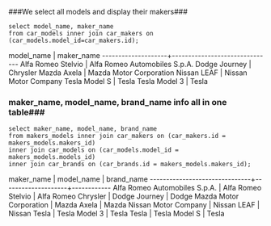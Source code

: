 ###We select all models and display their makers###
```
select model_name, maker_name
from car_models inner join car_makers on (car_models.model_id=car_makers.id);
```
model_name     |          maker_name
--------------------+-------------------------------
Alfa Romeo Stelvio | Alfa Romeo Automobiles S.p.A.
Dodge Journey      | Chrysler
Mazda Axela        | Mazda Motor Corporation
Nissan LEAF        | Nissan Motor Company
Tesla Model S      | Tesla
Tesla Model 3      | Tesla
### maker_name, model_name, brand_name info all in one table###
```
select maker_name, model_name, brand_name
from makers_models inner join car_makers on (car_makers.id = makers_models.makers_id)
inner join car_models on (car_models.model_id = makers_models.models_id)
inner join car_brands on (car_brands.id = makers_models.makers_id);
```
maker_name           |     model_name     | brand_name
-------------------------------+--------------------+------------
Alfa Romeo Automobiles S.p.A. | Alfa Romeo Stelvio | Alfa Romeo
Chrysler                      | Dodge Journey      | Dodge
Mazda Motor Corporation       | Mazda Axela        | Mazda
Nissan Motor Company          | Nissan LEAF        | Nissan
Tesla                         | Tesla Model 3      | Tesla
Tesla                         | Tesla Model S      | Tesla
